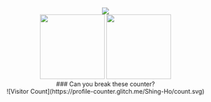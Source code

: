 <div align="center">

<br/>
<img src="https://github.com/Shing-Ho/Shing-Ho/blob/master/shingho.gif">
<br/>
<img height="150px" src="https://github-readme-stats.vercel.app/api/top-langs/?username=anuraghazra&layout=compact&theme=dracula">
<img height="150px" src="https://github-readme-stats.vercel.app/api?username=Shing-Ho&show_icons=true&theme=dracula&count_private=true">
<br/>
### Can you break these counter?
<br />
![Visitor Count](https://profile-counter.glitch.me/Shing-Ho/count.svg)
</div>
